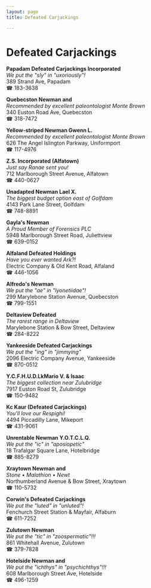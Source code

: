 ```yaml
---
layout: page 
title: Defeated Carjackings

---
```



# Defeated Carjackings


 **Papadam Defeated Carjackings Incorporated**  
_We put the "sly" in "uxoriously"!_  
389 Strand Ave, Papadam  
☎ 183-3638

**Quebecston Newman and**  
_Recommended by excellent paleontologist Monte Brown_  
340 Euston Road Ave, Quebecston  
☎ 318-7472

**Yellow-striped Newman Gwenn L.**  
_Recommended by excellent paleontologist Monte Brown_  
626 The Angel Islington Parkway, Uniformport  
☎ 117-4976

**Z.S. Incorporated (Alfatown)**  
_Just say Ranae sent you!_  
712 Marlborough Street Avenue, Alfatown  
☎ 440-0627

**Unadapted Newman Lael X.**  
_The biggest budget option east of Golfdam_  
4143 Park Lane Street, Golfdam  
☎ 748-8891

**Gayla's Newman**  
_A Proud Member of Forensics PLC_  
5948 Marlborough Street Road, Juliettview  
☎ 639-0152

**Alfaland Defeated Holdings**  
_Have you ever wanted Ark?!_  
Electric Company & Old Kent Road, Alfaland  
☎ 446-1056

**Alfredo's Newman**  
_We put the "ae" in "lyonetiidae"!_  
299 Marylebone Station Avenue, Quebecston  
☎ 799-1551

**Deltaview Defeated**  
_The rarest range in Deltaview_  
Marylebone Station & Bow Street, Deltaview  
☎ 284-8222

**Yankeeside Defeated Carjackings**  
_We put the "ing" in "jimmying"_  
2096 Electric Company Avenue, Yankeeside  
☎ 870-0512

**Y.C.F.H.U.D.LkMario V. & Isaac**  
_The biggest collection near Zulubridge_  
7917 Euston Road St, Zulubridge  
☎ 150-9482

**Kc Kaur (Defeated Carjackings)**  
_You'll love our Respighi!_  
4494 Piccadilly Lane, Mikeport  
☎ 431-9061

**Unrentable Newman Y.O.T.C.L.Q.**  
_We put the "ic" in "aposiopetic"_  
18 Trafalgar Square Lane, Hotelbridge  
☎ 885-8279

**Xraytown Newman and**  
_Stone • Malathion • Newt_  
Northumberland Avenue & Bow Street, Xraytown  
☎ 110-5732

**Corwin's Defeated Carjackings**  
_We put the "luted" in "unluted"!_  
Fenchurch Street Station & Mayfair, Alfaburn  
☎ 611-7252

**Zulutown Newman**  
_We put the "tic" in "zoospermatic"!!!_  
861 Whitehall Avenue, Zulutown  
☎ 379-7828

**Hotelside Newman and**  
_We put the "ichthys" in "psychichthys"!!!_  
608 Marlborough Street Ave, Hotelside  
☎ 496-1259

